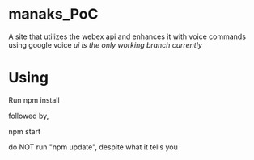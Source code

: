 # manaks_PoC
A site that utilizes the webex api and enhances it with voice commands using google voice
*ui is the only working branch currently*

# Using

Run npm install

followed by,

npm start

do NOT run "npm update", despite what it tells you
